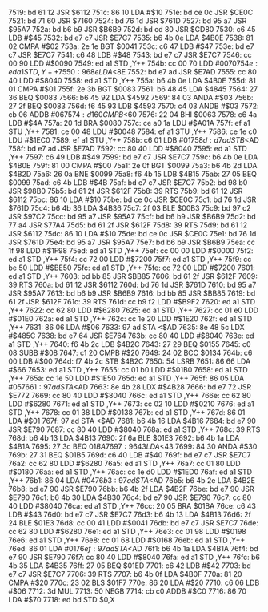 7519: bd 61 12  JSR    $6112
751c: 86 10     LDA    #$10
751e: bd ce 0c  JSR    $CE0C
7521: bd 71 60  JSR    $7160
7524: bd 76 1d  JSR    $761D
7527: bd 95 a7  JSR    $95A7
752a: bd b6 b9  JSR    $B6B9
752d: bd cd 80  JSR    $CD80
7530: c6 45     LDB    #$45
7532: bd e7 c7  JSR    $E7C7
7535: b6 4b 0e  LDA    $4B0E
7538: 81 02     CMPA   #$02
753a: 2e 1e     BGT    $0041
753c: c6 47     LDB    #$47
753e: bd e7 c7  JSR    $E7C7
7541: c6 48     LDB    #$48
7543: bd e7 c7  JSR    $E7C7
7546: cc 00 90  LDD    #$0090
7549: ed a1     STD    ,Y++
754b: cc 00 70  LDD    #$0070
754e: ed a1     STD    ,Y++
7550: 96 8e     LDA    <$8E
7552: bd e7 ad  JSR    $E7AD
7555: cc 80 40  LDD    #$8040
7558: ed a1     STD    ,Y++
755a: b6 4b 0e  LDA    $4B0E
755d: 81 01     CMPA   #$01
755f: 2e 3b     BGT    $0083
7561: b6 48 45  LDA    $4845
7564: 27 36     BEQ    $0083
7566: b6 45 92  LDA    $4592
7569: 84 03     ANDA   #$03
756b: 27 2f     BEQ    $0083
756d: f6 45 93  LDB    $4593
7570: c4 03     ANDB   #$03
7572: cb 06     ADDB   #$06
7574: d1 60     CMPB   <$60
7576: 22 04     BHI    $0063
7578: c6 4a     LDB    #$4A
757a: 20 1d     BRA    $0080
757c: ce a0 1a  LDU    #$A01A
757f: ef a1     STU    ,Y++
7581: ce 00 48  LDU    #$0048
7584: ef a1     STU    ,Y++
7586: ce 1e c0  LDU    #$1EC0
7589: ef a1     STU    ,Y++
758b: c6 01     LDB    #$01
758d: d7 ad     STB    <$AD
758f: bd e7 ad  JSR    $E7AD
7592: cc 80 40  LDD    #$8040
7595: ed a1     STD    ,Y++
7597: c6 49     LDB    #$49
7599: bd e7 c7  JSR    $E7C7
759c: b6 4b 0e  LDA    $4B0E
759f: 81 00     CMPA   #$00
75a1: 2e 0f     BGT    $0099
75a3: b6 4b 2d  LDA    $4B2D
75a6: 26 0a     BNE    $0099
75a8: f6 4b 15  LDB    $4B15
75ab: 27 05     BEQ    $0099
75ad: c6 4b     LDB    #$4B
75af: bd e7 c7  JSR    $E7C7
75b2: bd 98 b0  JSR    $98B0
75b5: bd 61 2f  JSR    $612F
75b8: 39        RTS
75b9: bd 61 12  JSR    $6112
75bc: 86 10     LDA    #$10
75be: bd ce 0c  JSR    $CE0C
75c1: bd 76 1d  JSR    $761D
75c4: b6 4b 36  LDA    $4B36
75c7: 2f 03     BLE    $00B3
75c9: bd 97 c2  JSR    $97C2
75cc: bd 95 a7  JSR    $95A7
75cf: bd b6 b9  JSR    $B6B9
75d2: bd 77 a4  JSR    $77A4
75d5: bd 61 2f  JSR    $612F
75d8: 39        RTS
75d9: bd 61 12  JSR    $6112
75dc: 86 10     LDA    #$10
75de: bd ce 0c  JSR    $CE0C
75e1: bd 76 1d  JSR    $761D
75e4: bd 95 a7  JSR    $95A7
75e7: bd b6 b9  JSR    $B6B9
75ea: cc 1f 98  LDD    #$1F98
75ed: ed a1     STD    ,Y++
75ef: cc 00 00  LDD    #$0000
75f2: ed a1     STD    ,Y++
75f4: cc 72 00  LDD    #$7200
75f7: ed a1     STD    ,Y++
75f9: cc be 50  LDD    #$BE50
75fc: ed a1     STD    ,Y++
75fe: cc 72 00  LDD    #$7200
7601: ed a1     STD    ,Y++
7603: bd bb 85  JSR    $BB85
7606: bd 61 2f  JSR    $612F
7609: 39        RTS
760a: bd 61 12  JSR    $6112
760d: bd 76 1d  JSR    $761D
7610: bd 95 a7  JSR    $95A7
7613: bd b6 b9  JSR    $B6B9
7616: bd bb 85  JSR    $BB85
7619: bd 61 2f  JSR    $612F
761c: 39        RTS
761d: cc b9 f2  LDD    #$B9F2
7620: ed a1     STD    ,Y++
7622: cc 62 80  LDD    #$6280
7625: ed a1     STD    ,Y++
7627: cc 01 e0  LDD    #$01E0
762a: ed a1     STD    ,Y++
762c: cc 1e 20  LDD    #$1E20
762f: ed a1     STD    ,Y++
7631: 86 06     LDA    #$06
7633: 97 ad     STA    <$AD
7635: 8e 48 5c  LDX    #$485C
7638: bd e7 64  JSR    $E764
763b: cc 80 40  LDD    #$8040
763e: ed a1     STD    ,Y++
7640: f6 4b 2c  LDB    $4B2C
7643: 27 29     BEQ    $0155
7645: c0 08     SUBB   #$08
7647: c1 20     CMPB   #$20
7649: 24 02     BCC    $0134
764b: c6 00     LDB    #$00
764d: f7 4b 2c  STB    $4B2C
7650: 54        LSRB
7651: 86 66     LDA    #$66
7653: ed a1     STD    ,Y++
7655: cc 01 b0  LDD    #$01B0
7658: ed a1     STD    ,Y++
765a: cc 1e 50  LDD    #$1E50
765d: ed a1     STD    ,Y++
765f: 86 05     LDA    #$05
7661: 97 ad     STA    <$AD
7663: 8e 4b 28  LDX    #$4B28
7666: bd e7 72  JSR    $E772
7669: cc 80 40  LDD    #$8040
766c: ed a1     STD    ,Y++
766e: cc 62 80  LDD    #$6280
7671: ed a1     STD    ,Y++
7673: cc 02 10  LDD    #$0210
7676: ed a1     STD    ,Y++
7678: cc 01 38  LDD    #$0138
767b: ed a1     STD    ,Y++
767d: 86 01     LDA    #$01
767f: 97 ad     STA    <$AD
7681: b6 4b 16  LDA    $4B16
7684: bd e7 90  JSR    $E790
7687: cc 80 40  LDD    #$8040
768a: ed a1     STD    ,Y++
768c: 39        RTS
768d: b6 4b 13  LDA    $4B13
7690: 2f 6a     BLE    $01E3
7692: b6 4b 1a  LDA    $4B1A
7695: 27 3c     BEQ    $01BA
7697: 96 43     LDA    <$43
7699: 84 30     ANDA   #$30
769b: 27 31     BEQ    $01B5
769d: c6 40     LDB    #$40
769f: bd e7 c7  JSR    $E7C7
76a2: cc 62 80  LDD    #$6280
76a5: ed a1     STD    ,Y++
76a7: cc 01 80  LDD    #$0180
76aa: ed a1     STD    ,Y++
76ac: cc 1e d0  LDD    #$1ED0
76af: ed a1     STD    ,Y++
76b1: 86 04     LDA    #$04
76b3: 97 ad     STA    <$AD
76b5: b6 4b 2e  LDA    $4B2E
76b8: bd e7 90  JSR    $E790
76bb: b6 4b 2f  LDA    $4B2F
76be: bd e7 90  JSR    $E790
76c1: b6 4b 30  LDA    $4B30
76c4: bd e7 90  JSR    $E790
76c7: cc 80 40  LDD    #$8040
76ca: ed a1     STD    ,Y++
76cc: 20 05     BRA    $01BA
76ce: c6 43     LDB    #$43
76d0: bd e7 c7  JSR    $E7C7
76d3: b6 4b 13  LDA    $4B13
76d6: 2f 24     BLE    $01E3
76d8: cc 00 41  LDD    #$0041
76db: bd e7 c7  JSR    $E7C7
76de: cc 62 80  LDD    #$6280
76e1: ed a1     STD    ,Y++
76e3: cc 01 98  LDD    #$0198
76e6: ed a1     STD    ,Y++
76e8: cc 01 68  LDD    #$0168
76eb: ed a1     STD    ,Y++
76ed: 86 01     LDA    #$01
76ef: 97 ad     STA    <$AD
76f1: b6 4b 1a  LDA    $4B1A
76f4: bd e7 90  JSR    $E790
76f7: cc 80 40  LDD    #$8040
76fa: ed a1     STD    ,Y++
76fc: b6 4b 35  LDA    $4B35
76ff: 27 05     BEQ    $01ED
7701: c6 42     LDB    #$42
7703: bd e7 c7  JSR    $E7C7
7706: 39        RTS
7707: b6 4b 0f  LDA    $4B0F
770a: 81 20     CMPA   #$20
770c: 23 02     BLS    $01F7
770e: 86 20     LDA    #$20
7710: c6 06     LDB    #$06
7712: 3d        MUL
7713: 50        NEGB
7714: cb c0     ADDB   #$C0
7716: 86 70     LDA    #$70
7718: ed bd     STD    $0,X
